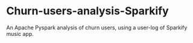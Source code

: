 # Churn-users-analysis-Sparkify
An Apache Pyspark analysis of churn users, using a user-log of Sparkify music app. 
